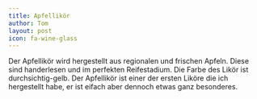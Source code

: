 ```yaml
---
title: Apfellikör
author: Tom
layout: post
icon: fa-wine-glass
---
```

Der Apfellikör wird hergestellt aus regionalen und frischen Apfeln.
Diese sind handerlesen und im perfekten Reifestadium.
Die Farbe des Likör ist durchsichtig-gelb.
Der Apfellikör ist einer der ersten Liköre die ich hergestellt habe, 
er ist eifach aber dennoch etwas ganz besonderes.
